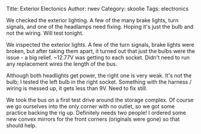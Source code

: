Title: Exterior Electonics
Author: rwev
Category: skoolie
Tags: electronics

We checked the exterior lighting. A few of the many brake lights, turn
signals, and one of the headlamps need fixing. Hoping it's just the bulb and not
the wiring. Will test tonight.

We inspected the exterior lights. A few of the turn
signals, brake lights were broken, but after taking them apart, it turned out
that just the bulbs were the issue - a big relief. ~12.77V was getting to each
socket. Didn't need to run any replacement wires the length of the bus.

Although both headlights get power, the right one is very weak. It's not the
bulb; I tested the left bulb in the right socket. Something with the harness
/ wiring is messed up, it gets less than 9V. Need to fix still.

We took the bus on a first test drive around the storage complex. Of course we
go ourselves into the only corner with no outlet, so we got some practice
backing the rig up. Definitely needs two people! I ordered some new convex
mirrors for the front corners (originals were gone) so that should help.



